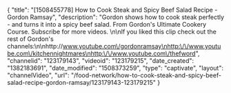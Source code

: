 {
    "title": "[1508455778] How to Cook Steak and Spicy Beef Salad Recipe - Gordon Ramsay",
    "description": "Gordon shows how to cook steak perfectly - and turns it into a spicy beef salad. From Gordon's Ultimate Cookery Course. Subscribe for more videos. \n\nIf you liked this clip check out the rest of Gordon's channels:\n\nhttp:\/\/www.youtube.com\/gordonramsay\nhttp:\/\/www.youtube.com\/kitchennightmares\nhttp:\/\/www.youtube.com\/thefword",
    "channelid": "123179143",
    "videoid": "123179215",
    "date_created": "1382183691",
    "date_modified": "1508373259",
    "type": "captivate",
    "layout": "channelVideo",
    "url": "\/food-network\/how-to-cook-steak-and-spicy-beef-salad-recipe-gordon-ramsay\/123179143-123179215"
}